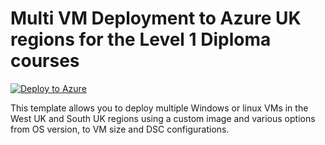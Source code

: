 # Multi VM Deployment to Azure UK regions for the Level 1 Diploma courses

[![Deploy to Azure](https://aka.ms/deploytoazurebutton)](https://portal.azure.com/#create/Microsoft.Template/uri/https%3A%2F%2Fraw.githubusercontent.com%2Fbalticapprenticeships%2FAzure-Templates%2Fmaster%2Fmulti-vm-deployment-level1-diploma%2Fazuredeploy.json)

This template allows you to deploy multiple Windows or linux VMs in the West UK and South UK regions using a custom image and various options from OS version, to VM size and DSC configurations.
